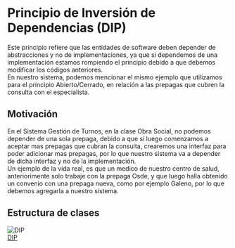 # Principio de Inversión de Dependencias (DIP)
Este principio refiere que las entidades de software deben depender de abstracciones y no de implementaciones, ya que si dependemos de una implementación estamos rompiendo el principio debido a que debemos modificar los códigos anteriores.   
En nuestro sistema, podemos mencionar el mismo ejemplo que utilizamos para el principio Abierto/Cerrado, en relación a las prepagas que cubren la consulta con el especialista.  

## Motivación
En el Sistema Gestión de Turnos, en la clase Obra Social, no podemos depender de  una sola prepaga, debido a que si luego comenzamos a aceptar mas prepagas que cubran la consulta, crearemos una interfaz para poder adicionar mas prepagas, por lo que nuestro sistema va a depender de dicha interfaz y no de la implementación.  
Un ejemplo de la vida real, es que un medico de nuestro centro de salud, anteriorimente solo trabaje con la prepaga Osde, y que luego halla obtenido un convenio con una prepaga nueva, como por ejemplo Galeno, por lo que debemos agregarla a nuestro sistema.  

## Estructura de clases
![DIP](https://github.com/user-attachments/assets/f419210a-9a71-472b-b924-c666c14c40e6)  
[DIP](https://drive.google.com/file/d/1olVW7aVK_jjLpbrfgj5McHGcIx04Bjtk/view?usp=sharing)

